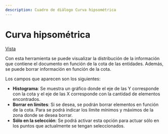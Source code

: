 ```yaml
---
description: Cuadro de diálogo Curva hipsométrica
---
```


# Curva hipsométrica

[Vista](/mdtopx/modulo-laser/vista/)

Con esta herramienta se puede visualizar la distribución de la información que contiene el documento en función de la cota de las entidades. Además, se puede borrar información en función de la cota.

Los campos que aparecen son los siguientes:

* **Histograma**: Se muestra un gráfico donde el eje de las Y corresponde con la cota y el eje de las X corresponde con la cantidad de elementos encontrados.
* **Borrar en límites**: Si se desea, se podrán borrar elementos en función de la cota. Para se podrá indicar los límite mínimos y máximos de la zona donde se desea borrar.
* **Sólo en la selección**: Se podrá activar esta opción para actuar sólo en los puntos que actualmente se tengan seleccionados.


